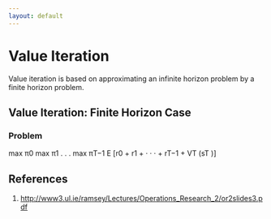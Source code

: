```yaml
---
layout: default
---
```


# Value Iteration
Value iteration is based on approximating an infinite horizon problem by a finite horizon problem.

## Value Iteration: Finite Horizon Case
### Problem
max
π0
max
π1
. . . max
πT−1
E [r0 + r1 + · · · + rT−1 + VT (sT )]

## References
 1. http://www3.ul.ie/ramsey/Lectures/Operations_Research_2/or2slides3.pdf